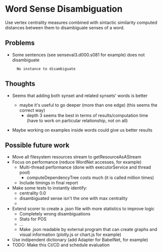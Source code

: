 # Word Sense Disambiguation

Use vertex centrality measures combined with sintactic similarity computed distances between them to disambiguate senses of a word.

## Problems
* Some sentences (see senseval3.d000.s081 for example) does not disambiguate

		No instance to disambiguate

## Thoughts
* Seems that adding both synset and related synsets' words is better
	* maybe it's useful to go deeper (more than one edge) (this seems the correct way)
		* depth 3 seems the best in terms of results/computation time (have to work on particular relationship, not on all)

* Maybe working on examples inside words could give us better results

## Possible future work
* Move all filesystem resources stream to getResourceAsAStream
* Focus on performance (reduce WordNet accesses, for example)
	* Multi-thread performance (done with executorService and thread pool)
		* computeDependencyTree costs much (it is called million times)
	* Include timings in final report
* Make some tests to instantly identify:		
	* centrality 0.0
	* disambiguated sense isn't the one with max centrality
	* 
* Extend scorer to create a .json file with more statistics to improve logic
	* Completely wrong disambiguations
	* Stats for POS
	* ...
	* Make .json readable by external program that can create graphs and visual information (plotly.js or chart.js for example)
* Use indipendent dictionary (add Adapter for BabelNet, for example)
* TODO: Make this CI/CD and schedule evaluation

